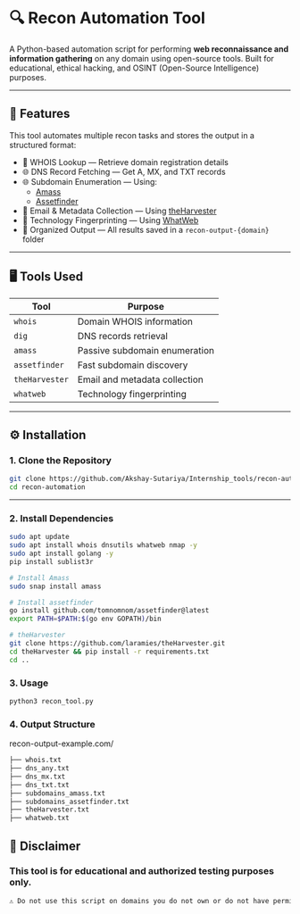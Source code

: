 # 🔍 Recon Automation Tool

A Python-based automation script for performing **web reconnaissance and information gathering** on any domain using open-source tools. Built for educational, ethical hacking, and OSINT (Open-Source Intelligence) purposes.

---

## 📌 Features

This tool automates multiple recon tasks and stores the output in a structured format:

- 🧾 WHOIS Lookup — Retrieve domain registration details  
- 🌐 DNS Record Fetching — Get A, MX, and TXT records  
- 🌐 Subdomain Enumeration — Using:
  - [Amass](https://github.com/owasp-amass)
  - [Assetfinder](https://github.com/tomnomnom/assetfinder)
- 📧 Email & Metadata Collection — Using [theHarvester](https://github.com/laramies/theHarvester)
- 🧠 Technology Fingerprinting — Using [WhatWeb](https://github.com/urbanadventurer/WhatWeb)
- 💾 Organized Output — All results saved in a `recon-output-{domain}` folder

---

## 🖥️ Tools Used

| Tool           | Purpose                          |
|----------------|----------------------------------|
| `whois`        | Domain WHOIS information         |
| `dig`          | DNS records retrieval            |
| `amass`        | Passive subdomain enumeration    |
| `assetfinder`  | Fast subdomain discovery         |
| `theHarvester` | Email and metadata collection    |
| `whatweb`      | Technology fingerprinting        |

---

## ⚙️ Installation

### 1. Clone the Repository

```bash
git clone https://github.com/Akshay-Sutariya/Internship_tools/recon-automation.git
cd recon-automation
```

---
### 2. Install Dependencies

```bash
sudo apt update
sudo apt install whois dnsutils whatweb nmap -y
sudo apt install golang -y
pip install sublist3r

# Install Amass
sudo snap install amass

# Install assetfinder
go install github.com/tomnomnom/assetfinder@latest
export PATH=$PATH:$(go env GOPATH)/bin

# theHarvester
git clone https://github.com/laramies/theHarvester.git
cd theHarvester && pip install -r requirements.txt
cd ..
```

### 3. Usage

```bash
python3 recon_tool.py
```

### 4. Output Structure

recon-output-example.com/
```bash
├── whois.txt
├── dns_any.txt
├── dns_mx.txt
├── dns_txt.txt
├── subdomains_amass.txt
├── subdomains_assetfinder.txt
├── theHarvester.txt
├── whatweb.txt
```


## 🔐 Disclaimer
 ### This tool is for educational and authorized testing purposes only.
```bash
⚠️ Do not use this script on domains you do not own or do not have permission to test. Use responsibly.
```

